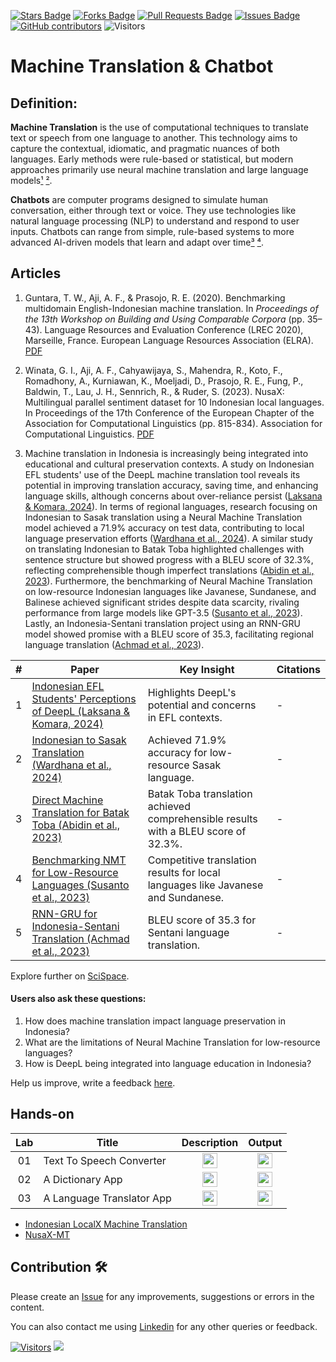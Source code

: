 <a href="https://github.com/drshahizan/special-topic-data-engineering/stargazers"><img src="https://img.shields.io/github/stars/drshahizan/special-topic-data-engineering" alt="Stars Badge"/></a>
<a href="https://github.com/drshahizan/special-topic-data-engineering/network/members"><img src="https://img.shields.io/github/forks/drshahizan/special-topic-data-engineering" alt="Forks Badge"/></a>
<a href="https://github.com/drshahizan/special-topic-data-engineering/pulls"><img src="https://img.shields.io/github/issues-pr/drshahizan/special-topic-data-engineering" alt="Pull Requests Badge"/></a>
<a href="https://github.com/drshahizan/special-topic-data-engineering/issues"><img src="https://img.shields.io/github/issues/drshahizan/special-topic-data-engineering" alt="Issues Badge"/></a>
<a href="https://github.com/drshahizan/special-topic-data-engineering/graphs/contributors"><img alt="GitHub contributors" src="https://img.shields.io/github/contributors/drshahizan/special-topic-data-engineering?color=2b9348"></a>
![Visitors](https://api.visitorbadge.io/api/visitors?path=https%3A%2F%2Fgithub.com%2Fdrshahizan%2Fspecial-topic-data-engineering&labelColor=%23d9e3f0&countColor=%23697689&style=flat)

# Machine Translation & Chatbot

## Definition:
**Machine Translation** is the use of computational techniques to translate text or speech from one language to another. This technology aims to capture the contextual, idiomatic, and pragmatic nuances of both languages. Early methods were rule-based or statistical, but modern approaches primarily use neural machine translation and large language models[¹](https://en.wikipedia.org/wiki/Machine_translation) [²](https://academic.oup.com/edited-volume/42643/chapter/358152716).

**Chatbots** are computer programs designed to simulate human conversation, either through text or voice. They use technologies like natural language processing (NLP) to understand and respond to user inputs. Chatbots can range from simple, rule-based systems to more advanced AI-driven models that learn and adapt over time[³](https://www.coursera.org/articles/what-is-a-chatbot) [⁴](https://link.springer.com/chapter/10.1007/978-3-030-49186-4_31).

## Articles
1. Guntara, T. W., Aji, A. F., & Prasojo, R. E. (2020). Benchmarking multidomain English-Indonesian machine translation. In *Proceedings of the 13th Workshop on Building and Using Comparable Corpora* (pp. 35–43). Language Resources and Evaluation Conference (LREC 2020), Marseille, France. European Language Resources Association (ELRA). [PDF](https://aclanthology.org/2020.bucc-1.6.pdf)
2. Winata, G. I., Aji, A. F., Cahyawijaya, S., Mahendra, R., Koto, F., Romadhony, A., Kurniawan, K., Moeljadi, D., Prasojo, R. E., Fung, P., Baldwin, T., Lau, J. H., Sennrich, R., & Ruder, S. (2023). NusaX: Multilingual parallel sentiment dataset for 10 Indonesian local languages. In Proceedings of the 17th Conference of the European Chapter of the Association for Computational Linguistics (pp. 815-834). Association for Computational Linguistics. [PDF](https://aclanthology.org/2023.eacl-main.57.pdf)

3. Machine translation in Indonesia is increasingly being integrated into educational and cultural preservation contexts. A study on Indonesian EFL students' use of the DeepL machine translation tool reveals its potential in improving translation accuracy, saving time, and enhancing language skills, although concerns about over-reliance persist ([Laksana & Komara, 2024](https://typeset.io/papers/indonesian-efl-students-perceptions-of-deepl-machine-4fa7pk7rsa)). In terms of regional languages, research focusing on Indonesian to Sasak translation using a Neural Machine Translation model achieved a 71.9% accuracy on test data, contributing to local language preservation efforts ([Wardhana et al., 2024](https://typeset.io/papers/implementation-of-neural-machine-translation-in-translating-9axb7ux7eh)). A similar study on translating Indonesian to Batak Toba highlighted challenges with sentence structure but showed progress with a BLEU score of 32.3%, reflecting comprehensible though imperfect translations ([Abidin et al., 2023](https://typeset.io/papers/direct-machine-translation-indonesian-batak-toba-1yyytfqum5)). Furthermore, the benchmarking of Neural Machine Translation on low-resource Indonesian languages like Javanese, Sundanese, and Balinese achieved significant strides despite data scarcity, rivaling performance from large models like GPT-3.5 ([Susanto et al., 2023](https://typeset.io/papers/replicable-benchmarking-of-neural-machine-translation-nmt-on-45n8ooqnb0)). Lastly, an Indonesia-Sentani translation project using an RNN-GRU model showed promise with a BLEU score of 35.3, facilitating regional language translation ([Achmad et al., 2023](https://typeset.io/papers/recurrent-neural-network-gated-recurrent-unit-for-indonesia-2ofsoh9ncc)).

| # | Paper | Key Insight | Citations |
|---|-------|-------------|-----------|
| 1 | [Indonesian EFL Students' Perceptions of DeepL (Laksana & Komara, 2024)](https://typeset.io/papers/indonesian-efl-students-perceptions-of-deepl-machine-4fa7pk7rsa) | Highlights DeepL's potential and concerns in EFL contexts. | - |
| 2 | [Indonesian to Sasak Translation (Wardhana et al., 2024)](https://typeset.io/papers/implementation-of-neural-machine-translation-in-translating-9axb7ux7eh) | Achieved 71.9% accuracy for low-resource Sasak language. | - |
| 3 | [Direct Machine Translation for Batak Toba (Abidin et al., 2023)](https://typeset.io/papers/direct-machine-translation-indonesian-batak-toba-1yyytfqum5) | Batak Toba translation achieved comprehensible results with a BLEU score of 32.3%. | - |
| 4 | [Benchmarking NMT for Low-Resource Languages (Susanto et al., 2023)](https://typeset.io/papers/replicable-benchmarking-of-neural-machine-translation-nmt-on-45n8ooqnb0) | Competitive translation results for local languages like Javanese and Sundanese. | - |
| 5 | [RNN-GRU for Indonesia-Sentani Translation (Achmad et al., 2023)](https://typeset.io/papers/recurrent-neural-network-gated-recurrent-unit-for-indonesia-2ofsoh9ncc) | BLEU score of 35.3 for Sentani language translation. | - |

Explore further on [SciSpace](https://typeset.io/search?q=machine%20translation%20Indonesia&utm_source=chatgpt).

#### Users also ask these questions:
1. How does machine translation impact language preservation in Indonesia?
2. What are the limitations of Neural Machine Translation for low-resource languages?
3. How is DeepL being integrated into language education in Indonesia?

Help us improve, write a feedback [here](https://tally.so/r/wbLQR1).


## Hands-on
| Lab | Title | Description | Output |
| :-----: | ----- | :------: | :------: |
| 01 | Text To Speech Converter  |<a href="https://github.com/drshahizan/learn-php/tree/main/lab/js/adv/lab4" ><img src="../images/folder_info.png" width="24px" height="24px" ></a> |<a href="https://drshahizan.github.io/lab/lab4/index.html" ><img src="../images/html64.png" width="24px" height="24px" ></a>|
| 02 | A Dictionary App |<a href="https://github.com/drshahizan/learn-php/tree/main/lab/js/adv/lab5" ><img src="../images/folder_info.png" width="24px" height="24px" ></a> |<a href="https://drshahizan.github.io/lab/lab5/index.html" ><img src="../images/html64.png" width="24px" height="24px" ></a>|
| 03 | A Language Translator App|<a href="https://github.com/drshahizan/learn-php/tree/main/lab/js/adv/lab6" ><img src="../images/folder_info.png" width="24px" height="24px" ></a> |<a href="https://drshahizan.github.io/lab/lab6/index.html" ><img src="../images/html64.png" width="24px" height="24px" ></a>|

- [Indonesian LocalX Machine Translation](https://github.com/zanuura/Indonesian-LocalX-Machine-Translation)
- [NusaX-MT](https://github.com/IndoNLP/nusax/tree/main/datasets/mt)

## Contribution 🛠️
Please create an [Issue](https://github.com/drshahizan/special-topic-data-engineering/issues) for any improvements, suggestions or errors in the content.

You can also contact me using [Linkedin](https://www.linkedin.com/in/drshahizan/) for any other queries or feedback.

[![Visitors](https://api.visitorbadge.io/api/visitors?path=https%3A%2F%2Fgithub.com%2Fdrshahizan&labelColor=%23697689&countColor=%23555555&style=plastic)](https://visitorbadge.io/status?path=https%3A%2F%2Fgithub.com%2Fdrshahizan)
![](https://hit.yhype.me/github/profile?user_id=81284918)




